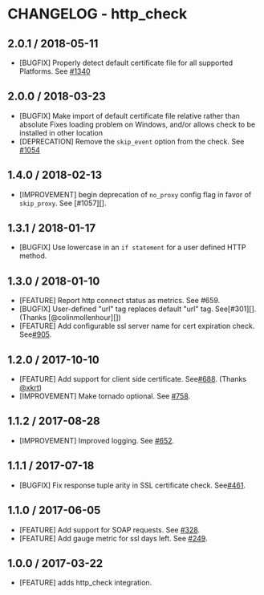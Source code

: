 # CHANGELOG - http_check

## 2.0.1 / 2018-05-11

* [BUGFIX] Properly detect default certificate file for all supported Platforms. See [#1340][]

## 2.0.0 / 2018-03-23

* [BUGFIX] Make import of default certificate file relative rather than absolute
  Fixes loading problem on Windows, and/or allows check to be installed in other
  location
* [DEPRECATION] Remove the `skip_event` option from the check. See [#1054][]

## 1.4.0 / 2018-02-13

* [IMPROVEMENT] begin deprecation of `no_proxy` config flag in favor of `skip_proxy`. See [#1057][].

## 1.3.1 / 2018-01-17

* [BUGFIX] Use lowercase in an `if statement` for a user defined HTTP method.

## 1.3.0 / 2018-01-10

* [FEATURE] Report http connect status as metrics. See #659.
* [BUGFIX] User-defined "url" tag replaces default "url" tag. See[#301][]. (Thanks [@colinmollenhour][])
* [FEATURE] Add configurable ssl server name for cert expiration check. See[#905][].

## 1.2.0 / 2017-10-10

* [FEATURE] Add support for client side certificate. See[#688][]. (Thanks [@xkrt][])
* [IMPROVEMENT] Make tornado optional. See [#758][].

## 1.1.2 / 2017-08-28

* [IMPROVEMENT] Improved logging. See [#652][].

## 1.1.1 / 2017-07-18

* [BUGFIX] Fix response tuple arity in SSL certificate check. See[#461][].

## 1.1.0 / 2017-06-05

* [FEATURE] Add support for SOAP requests. See [#328][].
* [FEATURE] Add gauge metric for ssl days left. See [#249][].

## 1.0.0 / 2017-03-22

* [FEATURE] adds http_check integration.

<!--- The following link definition list is generated by PimpMyChangelog --->
[#249]: https://github.com/DataDog/integrations-core/issues/249
[#328]: https://github.com/DataDog/integrations-core/issues/328
[#461]: https://github.com/DataDog/integrations-core/issues/461
[#652]: https://github.com/DataDog/integrations-core/issues/652
[#688]: https://github.com/DataDog/integrations-core/issues/688
[#758]: https://github.com/DataDog/integrations-core/issues/758
[@xkrt]: https://github.com/xkrt
[#905]:https://github.com/DataDog/integrations-core/pull/905
[#1054]:https://github.com/DataDog/integrations-core/pull/1054
[#1340]:https://github.com/DataDog/integrations-core/pull/1340
